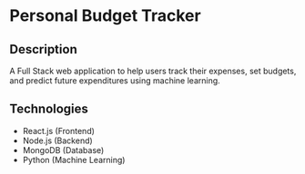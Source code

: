 # Personal Budget Tracker

## Description
A Full Stack web application to help users track their expenses, set budgets, and predict future expenditures using machine learning.

## Technologies
- React.js (Frontend)
- Node.js (Backend)
- MongoDB (Database)
- Python (Machine Learning)
